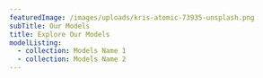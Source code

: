 ```yaml
---
featuredImage: /images/uploads/kris-atomic-73935-unsplash.png
subTitle: Our Models
title: Explore Our Models
modelListing:
  - collection: Models Name 1
  - collection: Models Name 2
---
```


